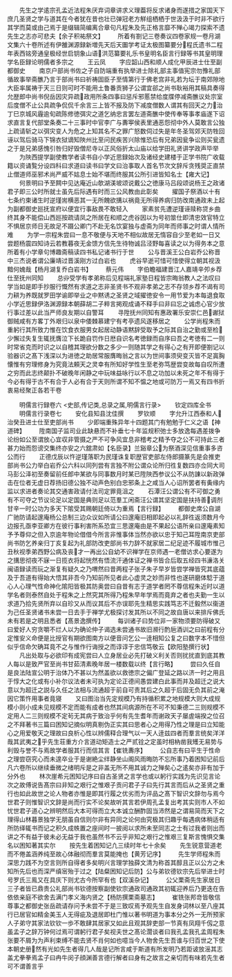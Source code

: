 <!-- { "loadSidebar": true } -->
　　先生之学逺宗孔孟近法程朱厌弃词章讲求义理葢将反求诸身而遂措之家国天下庶几圣贤之学与道其在今者犹在昔也壮已弹冠老方觧组栖栖于世汲汲于时非不欲行其学而莫或由己焉于是缀辑简编离合章句凡程朱及先正格言靡不殚心竭力探索不遗先生之志亦可悲夫【余子积祐祭文】
　　所着有劄记三卷奏议四卷家规一卷月湖文集六十卷所述有伊雒渊源録新増先天后天圗学考证太极图纂要分程氏遗书二程年表西铭旁通皇极经世启钥象山语洪范纂要礼乐书皇明名臣言行録等书其皇明理学名臣録论明儒者多宗之
　　王云凤
　　字应韶山西和顺人成化甲辰进士仕至副都御史
　　南京户部尚书佐之子自防端重有执举进士除礼部主事值宪宗勿豫礼部循故事举斋醮乃言于部尚书曰祈祷固臣子至情第行于佛老宫非礼若为坛于南郊隙地大臣率属祷于天三日则可时不能用土鲁番贡狮子公谓宜郤之尚书耿裕用其稿具奏得允歴郎中尚书倪岳因灾异疏政用所条四事曰惩斥邪慝禁给度牒停减斋醮议处宗室后度僧不止公具疏争侃侃千余言三上皆不报及防下减度僧数人谓其有回天之力治丁巳京城风霾逾旬疏陈修徳弭灾之道乞纳忠言罢左道斋醮中使传奉等事孝庙遂下诏求直言复代部堂条奏二十三事时中官李广与夀寕侯表里通恶怨彻中外人莫敢言公独上疏请斩之以弭灾变人为危之上知其名不之罪广怒数伺过失是年冬圣驾郊天防牲回诬以驾后骑马下锦衣狱谪知陜州比至问民疾苦兴除惟恐后有兄弟因瓮争讼则买瓮遗之于是兄弟感愧引咎归好毁僧尼寺以正风俗折太山庙以给学田礼贤讲学政声毕举
　　为陜西提学副使教学者读书自小学近思録始次及诸经史建楼于正学书院广收载籍以资诵覧分设四科曰求道曰读书曰学文曰治事取人首名节次文辞斥贪残奨正直禁止僧道师巫邪术尚严威不姑息士始不堪而终服其公所引进皆知名士【雍大记】
　　何景明曰予至闗中见达庵近山欹湖渼坡颂说戴公之徳康马吕段颂说杨王之政诸君子即三公时所就士虽先后际遇有时而三公风教由此彰矣
　　擢国子祭酒以十有七条约束诸生时逆瑾耑横恶其一无所餽欲搆以祸竟无所得养病归防改南通政未上起为副都御史廵抚宣府以便宜行事敌畏不敢轻入
　　家素贫先遭逆瑾诬赎称贷乡曲终其身不能偿山西廵按疏请凤之所居在和顺之虎谷因以为号初筮仕即清忠效官特立不惧居京师日无故足不蹑公卿门不赴无名饮宴独与虚斋为同年而师事之时谓人情所难
　　为学一宗程朱尝曰一息不敬便与天地不相似故居无惰容自少至老如一日又尝题杨震四知诗云若教暮夜无金馈方信先生待物诚吕泾野每喜读之以为得务本之意所着有小学章句博趣斋稿读四书私记诸书行于世
　　公与晋溪王公白岩乔公称晋中三杰说者谓公廉靖过晋溪刚方过白岩也
　　虎谷早逝可惜可惜使得立朝其视汲黯何媿哉【杨月湖复乔白岩书】
　　蔡元伟
　　字伯瞻福建晋江人嘉靖辛夘乡荐仕至抚州同知
　　总丱受学有孝弟称后见程端礼家塾日程皆宗晦翁教人之法叹曰学当如是即手抄服行慨然有求道之志非圣贤书不观非孝弟之志不存领乡荐不谒有司力耕为养既就罗田学谕即举业之中黙诱之圣贤之域擢徳安令一用节爱为本每退食取小学近思録伊洛渊源録本朝薛胡二子粹言掲观成诵不释手曰非曰忘之诚虑心官少放行事过差以此当严师良友期以自警耳
　　寻陞抚州同知有惠政署乐安崇仁邑谳狱御贼咸有方畧丁外艰归以泉中倭棘慕建宁有考亭遗风遂移居之
　　公学尚程朱而重躬行其所致力惟在饮食衣服男女起居动静语黙辞受取予之际其自治之勤或至检少懈过失复生辄抚膺泣下长跪自罚作日厯自识名考徳録而自序曰吾之考徳有二一则时常省克而时识之以自稽其理欲分数之多少一则随其学之有得心之有开即便劄记以验器识之髙下浅深以为进徳之助居常服膺晦翁之言以为世间事须臾变灭皆不足寘胸懐惟有穷理修身为究竟法頼天之灵幸有所知好学性生至老弥笃歴尝变故每自叹所遭之穷而此志终颠扑不破晚年闲静之中玩味益咏行以不息之功加以未死之年不有得于今必有得于古不有合于人必有合于天则所谓不知不愠之地或可防万一焉又有四书折衷易经聚正各若干卷














　　明儒言行録卷六
<史部,传记类,总录之属,明儒言行录>
　　钦定四库全书
　　明儒言行录卷七
　　安化县知县沈佳撰
　　罗钦顺
　　字允升江西泰和人治癸丑进士仕至吏部尚书
　　少即端重殊异年十四题其门有勉勉于仁义之语【神道碑】
　　陞南国子监司业此缺悬而不补垂七十年监规积弛士多放逸每遇差拨争论纷如公至谓放心宜収非管摄之严不可争风宜息非稽考之精予夺之公不可持此三者甚力始而怨谤交集终亦安之六舘肃如【名臣录】兰谿章公为祭酒深见信重事多咨公而行
　　正德戊辰以忤逆瑾落职为民瑾诛复职歴官吏部左侍郎摄篆先是会推吏部尚书公力举白岩乔公六科以同列尝有言独不附公谓众论所归徃复数四亦佥同大司马彭公泽初至奏留前任郎中某欲与同事数月时某已陞陜西参议公不从防諌以新政弹击在位者无虚日荐扬旧德公独不动声色别白忠邪条上之咸当人心诏所罢者有夤缘内监以求进者奏论其交通害政请付法司定罪竟沮之
　　石潭汪公谓公有不可御之勇有不可夺之节议论足以定国是典则足以范羣工闲斋汪公谓其坚定国是扶持善调剂甘辛一时公功为多天下隂受其赐朝廷倚以为重焉【言行録】
　　都御史席公自湖广驰防请起邃庵杨公总制三边众议如所请公曰邃庵旧相即起必以礼辞徃返须数月今边报孔亟李亚卿方在彼行事利害所系恐宜三思邃庵由是不果起公语所亲曰邃庵素知予予尊仰之但入京逾年物论借借今所言非惟事体当然亦欲以忠于知己耳陞南京吏部尚书防乞养亲归丁亥复起为礼部防改吏部尚书力辞不就家居二纪足迹不履城市惟己丑秋视季弟西野公病及丧才一再出公自幼不识禅学在京师遇一老僧访求心要遂为之搆思彻夜不寐一日揽衣将起恍然有悟流汗通体证之禅书皆合后取五经四书濓洛关闽语録读而玩之渐复有疑久之乃喟然曰昔两程子张子朱子早岁皆尝学禅皆究其底蕴及于吾道有得始大悟其非吾今乃知前所见者此心虚灵之妙而非性也遂研磨体騐于道心人心理气性命神化隂阳皆极其防奥尝曰自昔有志于道学者罔不尊信程朱近时以道学名者则泰然自处于程朱之上然究其所得乃程朱早年学焉而竟弃之者也夫勤一生以求道乃拾先贤所弃以自珍又从而议其后不亦误耶先生精思实践笃志不迁毅然以衞道为己任圣贤诸书未尝一日去手于禅学尤极探讨发其所以不同之故自唐以来排斥佛氏未有若是之明且悉者【髙景逸撰传】
　　每训诸子曰势位非一家物须要防得破又曰爱好人穷贪嚼不烂人以为确论仲子谒选未尝通书故旧濒行酌巵酒训之曰前程有分定惟安义命便是比授官有期欲图南方以便音问乞公一逹相知公复之曰数字本不惜但似乎信命欠确耳竟不之与惟作行诲授之而谆谆于忠信笃敬云【欧阳塾撰行状】
　　凡出处取与必欲印有成宪尝曰人立身居业必先打破义利关否则扰扰直到底其教人每以是致严官至尚书甘茹清素晚年居一楼数载以终【言行略】
　　尝曰久任自是良法陆宣公明于治体乃不甚以为然盖欲以救徳宗之偏广登延之路以济一时之用且于惇大之化或有小补尔议法者未可执为定论正德间愚尝建白此事而并及超迁之说大意以为超迁之説与久任之法相与流通超于前自可责其后之久超于后固无负其前之淹因它策忤用事者竟寝
　　又曰图治当先定规模乃有持循积累之地规模大则大成规模小则小成未见规模不定而能有成者也然其间病源所在不可不知秉德二三则规模不定用人二三则规模不定茍无其病于致治乎何有先生耆年而谢政天子屡虗端揆之位召之不拜著书三篇曰困知记摘似明真剔伪正实其曰思者心之用得乃性之理是曰立知能心之用爱敬天之理故曰良析心性以辨儒释合理气以一天人逹兹四者而羣言统矣洋洋哉其武夷之乎先生荘重方介言道动矩造士之严贰铨之定虽时相枘凿我矱无易势与利毁与誉不与焉故学者服其行而信其言【崔铣夀序】
　　公自志有曰平生于性命之理尝窃究心而未遑卒业于是谢絶尘绊静坐山阁风雨晦防不忘所事乃着困知记前后凡六卷所以继续垂微之绪明斥是之非盖无所不用其诚力之殚矣心之逺矣亦非有加于分外也
　　林次崖希元困知记序曰自古圣贤之言学也或以躬行实践为先识见言论次之故傅说告髙宗曰非知之艰行之惟艰子贡问君子子曰先行其言而后从之圣贤之重行也如此故世之论人物者亦惟是即其行履之优劣而为评品之髙下智识文辞勿与焉今世君子则惟智识文辞是尚而行实不论矣故听其言若伊周孔孟复出考其实则市人不如忧世君子道心之辨明然后大本可得而立大本诚立酬酢固当沛然是之谓易简而天下之理得山林暮景独学无朋虽自信则尔非有异同之论何由究极其归趣乎每遇病体稍适有所防绎辄书而记之积久成帙置之座间时一披阅以求所未至同志之士有过我者则出而讲之不有益于彼未必无益于我也虽然书不云乎非知之艰行之惟艰三复斯言愧惧交集名以困知著其实尔
　　按先生着困知记凢三续时年七十余矣
　　先生锐意营道老而不倦盖涵养纯至故心体融彻而羣言莫能掩也【黄芳记序】
　　先生学师程朱而深思力践不为空言则所自得者多矣明兴言理学独薛文清为称首其醇且正以公方之未知所先后也而深严缜宻殆于过之【陆粲困知记后防】公与弟钦德钦宗先后举进士时号罗氏三鳯又在具庆下则尤古今所罕有也【双溪杂记】
　　公父栗斋先生家居日三子者皆已鼎贵公礼部尚书钦德按察副使钦宗通政司通政其初辄迎养后乃更迭在告依依亲庭不欲舍去满门孝义海内贤之【杨防撰栗斋墓志】
　　崔铣张邦竒皆敬信尊事之都御史张岳疏请存问予未尝不于是三致叹焉予观先生自发身词林以至八座其行已居官如精金美玉人无得疵及退居即杜门惟以著书明道为事本分之外一无所预家人子弟守其家法钦钦一歩不敢肆其居家又如此且观其辞吏部一节真有凤翔千仭之意虽孟子之辞万钟何过焉可谓躬行君子矣视夫世之髙论濶谈者曰我孔孟我孔孟周程朱张要不屑为为声利束缚不能去贤不肖何如也噫当今人物舍先生吾谁与归百世之下使本朝史册然有光如先生者得几人哉是记所言咸于斯道有所发明乃若距诐放滛其志盖尤拳拳焉孟子曰冉牛闵子顔渊善言德行解者曰身有之故言之亲切而有味若先生者可不谓善言乎
